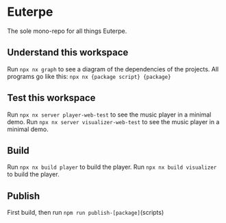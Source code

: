 # Euterpe

The sole mono-repo for all things Euterpe.

## Understand this workspace

Run `npx nx graph` to see a diagram of the dependencies of the projects.
All programs go like this: `npx nx {package script} {package}`

## Test this workspace

Run `npx nx server player-web-test` to see the music player in a minimal demo.
Run `npx nx server visualizer-web-test` to see the music player in a minimal demo.

## Build

Run `npx nx build player` to build the player.
Run `npx nx build visualizer` to build the player.

## Publish

First build, then run `npm run publish-[package]`(scripts)